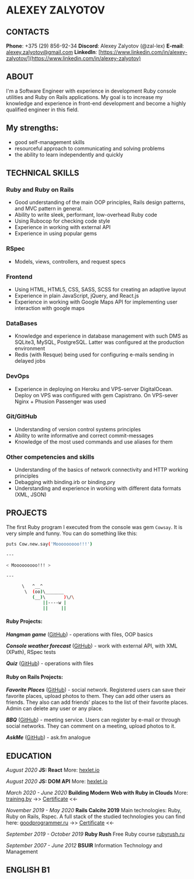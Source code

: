# ALEXEY ZALYOTOV

## CONTACTS

**Phone**: +375 (29) 856-92-34
**Discord**: Alexey Zalyotov (@zal-lex)
**E-mail**: [alexey.zalyotov@gmail.com](alexey.zalyotov@gmail.com)
**LinkedIn**: [https://www.linkedin.com/in/alexey-zalyotov/](https://www.linkedin.com/in/alexey-zalyotov)

## ABOUT

I'm a Software Engineer with experience in development Ruby console utilities and Ruby on Rails applications. My goal is to increase my knowledge and experience in front-end development and become a highly qualified engineer in this field.

## My strengths:

- good self-management skills
- resourceful approach to communicating and solving problems
- the ability to learn independently and quickly

## TECHNICAL SKILLS

### Ruby and Ruby on Rails

- Good understanding of the main OOP principles, Rails design patterns, and MVC pattern in general.
- Ability to write sleek, performant, low-overhead Ruby code
- Using Rubocop for checking code style
- Experience in working with external API
- Experience in using popular gems

### RSpec

- Models, views, controllers, and request specs

### Frontend

- Using HTML, HTML5, CSS, SASS, SCSS for creating an adaptive layout
- Experience in plain JavaScript, jQuery, and React.js
- Experience in working with Google Maps API for implementing user interaction with google maps

### DataBases

- Knowledge and experience in database management with such DMS as SQLite3, MySQL, PostgreSQL. Latter was configured at the production environment
- Redis (with Resque) being used for configuring e-mails sending in delayed jobs

### DevOps

- Experience in deploying on Heroku and VPS-server DigitalOcean. Deploy on VPS was configured with gem Capistrano. On VPS-sever Nginx + Phusion Passenger was used

### Git/GitHub

- Understanding of version control systems principles
- Ability to write informative and correct commit-messages
- Knowledge of the most used commands and use aliases for them

### Other competencies and skills

- Understanding of the basics of network connectivity and HTTP working principles
- Debagging with binding.irb or binding.pry
- Understanding and experience in working with different data formats (XML, JSON)

## PROJECTS

The first Ruby program I executed from the console was gem `Cowsay`. It is very simple and funny. You can do something like this:

```sh
puts Cow.new.say('Mooooooooo!!!')

---

< Mooooooooo!!! >

---

      \   ^__^
       \  (oo)\_______
          (__)\       )\/\
              ||----w |
              ||     ||
```

#### Ruby Projects:

_**Hangman game**_ ([GitHub](https://github.com/zal-lex/hangman)) - operations with files, OOP basics

_**Console weather forecast**_ ([GitHub](https://github.com/zal-lex/meteoservice)) - work with external API, with XML (XPath), RSpec tests

_**Quiz**_ ([GitHub](https://github.com/zal-lex/quiz)) - operations with files

#### Ruby on Rails Projects:

_**Favorite Places**_ ([GitHub](https://github.com/zal-lex/my-places)) - social network. Registered users can save their favorite places, upload photos to them. They can add other users as friends. They also can add friends' places to the list of their favorite places. Admin can delete any user or any place.

_**BBQ**_ ([GitHub](https://github.com/zal-lex/bbq)) - meeting service. Users can register by e-mail or through social networks. They can comment on a meeting, upload photos to it.

_**AskMe**_ ([GitHub](https://github.com/zal-lex/askme)) - ask.fm analogue

## EDUCATION

_August 2020_
**JS: React**
More: [hexlet.io](https://ru.hexlet.io/courses/js-react)

_August 2020_
**JS: DOM API**
More: [hexlet.io](https://ru.hexlet.io/courses/js-dom)

_March 2020 - June 2020_
**Building Modern Web with Ruby in Clouds**
More: [training.by](https://training.by/#!/Training/2433?lang=ru)
->> [Certificate](https://drive.google.com/file/d/1Avp2HmFZk1F9CFLu9iVRlAXtxx_qhvay/view) <<-

_November 2019 - May 2020_
**Rails Calcite 2019**
Main technologies:
Ruby, Ruby on Rails, Rspec.
A full stack of the studied technologies you can find here: [goodprogrammer.ru](https://goodprogrammer.ru/rails#program)
->> [Certificate](https://goodprogrammer.ru/certificates/272c6d720d0166363984) <<-

_September 2019 - October 2019_
**Ruby Rush**
Free Ruby course [rubyrush.ru](https://rubyrush.ru/)

_September 2007 - June 2012_
**BSUIR**
Information Technology and Management

## ENGLISH B1
